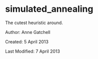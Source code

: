 simulated_annealing
===================

The cutest heuristic around.

Author: Anne Gatchell

Created: 5 April 2013

Last Modified: 7 April 2013

